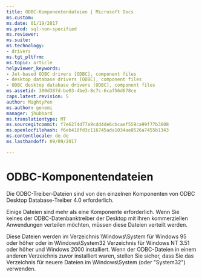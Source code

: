 ```yaml
---
title: ODBC-Komponentendateien | Microsoft Docs
ms.custom: 
ms.date: 01/19/2017
ms.prod: sql-non-specified
ms.reviewer: 
ms.suite: 
ms.technology:
- drivers
ms.tgt_pltfrm: 
ms.topic: article
helpviewer_keywords:
- Jet-based ODBC drivers [ODBC], component files
- desktop database drivers [ODBC], component files
- ODBC desktop database drivers [ODBC], component files
ms.assetid: 300d387d-be03-4be3-8c7c-6caf56d678ce
caps.latest.revision: 5
author: MightyPen
ms.author: genemi
manager: jhubbard
ms.translationtype: MT
ms.sourcegitcommit: f7e6274d77a9cdd4de6cbcaef559ca99f77b3608
ms.openlocfilehash: f6eb418fd3c116745ada1034ae8526a7455b1343
ms.contentlocale: de-de
ms.lasthandoff: 09/09/2017

---
```

# <a name="odbc-component-files"></a>ODBC-Komponentendateien
Die ODBC-Treiber-Dateien sind von den einzelnen Komponenten von ODBC Desktop Database-Treiber 4.0 erforderlich.  
  
 Einige Dateien sind mehr als eine Komponente erforderlich. Wenn Sie keines der ODBC-Datenbanktreiber der Desktop mit Ihren kommerziellen Anwendungen verteilen möchten, müssen diese Dateien verteilt werden.  
  
 Diese Dateien werden im Verzeichnis \Windows\System für Windows 95 oder höher oder in \Windows\System32 Verzeichnis für Windows NT 3.51 oder höher und Windows 2000 installiert. Wenn der ODBC-Dateien in einem anderen Verzeichnis zuvor installiert waren, stellen Sie sicher, dass Sie das Verzeichnis für neuere Dateien im \Windows\System (oder "System32") verwenden.
